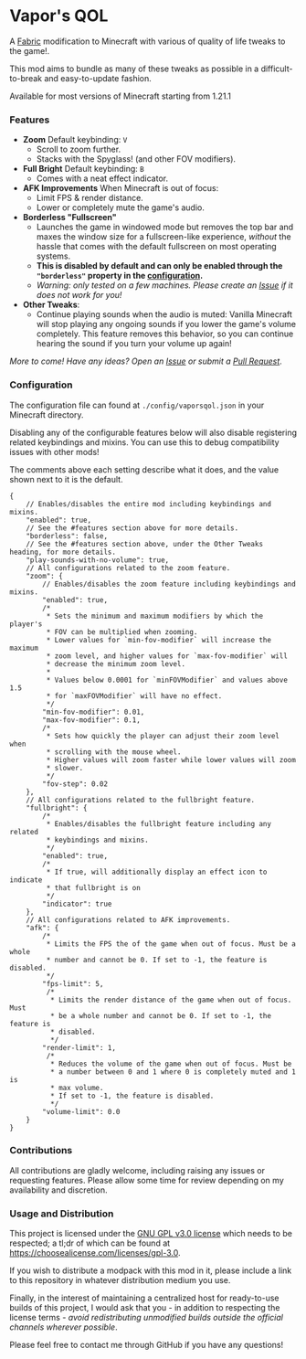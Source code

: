 # Vapor's QOL
A [Fabric](https://fabricmc.net/) modification to Minecraft with various of quality of life tweaks to the game!.

This mod aims to bundle as many of these tweaks as possible in a difficult-to-break and easy-to-update fashion.

Available for most versions of Minecraft starting from 1.21.1

### Features
- **Zoom** Default keybinding: `V`
    - Scroll to zoom further.
    - Stacks with the Spyglass! (and other FOV modifiers).
- **Full Bright** Default keybinding: `B`
    - Comes with a neat effect indicator.
- **AFK Improvements** When Minecraft is out of focus:
    - Limit FPS & render distance.
    - Lower or completely mute the game's audio.
- **Borderless "Fullscreen"**
    - Launches the game in windowed mode but removes the top bar and maxes the window size for a fullscreen-like experience, *without* the hassle that comes with the default fullscreen on most operating systems.
    - **This is disabled by default and can only be enabled through the `"borderless"` property in the [configuration](#configuration).**
    - *Warning: only tested on a few machines. Please create an [Issue](/../../issues) if it does not work for you!*
- **Other Tweaks**:
    - Continue playing sounds when the audio is muted: Vanilla Minecraft will stop playing any ongoing sounds if you lower the game's volume completely. This feature removes this behavior, so you can continue hearing the sound if you turn your volume up again!

*More to come! Have any ideas? Open an [Issue](../../issues) or submit a [Pull Request](../../pulls)*.

### Configuration
The configuration file can found at `./config/vaporsqol.json` in your Minecraft directory.

Disabling any of the configurable features below will also disable registering related keybindings and mixins. You can use this to debug compatibility issues with other mods!

The comments above each setting describe what it does, and the value shown next to it is the default.
```json5
{
    // Enables/disables the entire mod including keybindings and mixins.
    "enabled": true,
    // See the #features section above for more details.
    "borderless": false,
    // See the #features section above, under the Other Tweaks heading, for more details.
    "play-sounds-with-no-volume": true,
    // All configurations related to the zoom feature.
    "zoom": {
        // Enables/disables the zoom feature including keybindings and mixins.
        "enabled": true,
        /*
         * Sets the minimum and maximum modifiers by which the player's
         * FOV can be multiplied when zooming.
         * Lower values for `min-fov-modifier` will increase the maximum
         * zoom level, and higher values for `max-fov-modifier` will
         * decrease the minimum zoom level.
         *
         * Values below 0.0001 for `minFOVModifier` and values above 1.5
         * for `maxFOVModifier` will have no effect.
         */
        "min-fov-modifier": 0.01,
        "max-fov-modifier": 0.1,
        /*
         * Sets how quickly the player can adjust their zoom level when
         * scrolling with the mouse wheel.
         * Higher values will zoom faster while lower values will zoom
         * slower.
         */
        "fov-step": 0.02
    },
    // All configurations related to the fullbright feature.
    "fullbright": {
        /*
         * Enables/disables the fullbright feature including any related
         * keybindings and mixins.
         */
        "enabled": true,
        /*
         * If true, will additionally display an effect icon to indicate
         * that fullbright is on
         */
        "indicator": true
    },
    // All configurations related to AFK improvements.
    "afk": {
        /* 
         * Limits the FPS the of the game when out of focus. Must be a whole
         * number and cannot be 0. If set to -1, the feature is disabled.
         */
        "fps-limit": 5,
         /*
          * Limits the render distance of the game when out of focus. Must
          * be a whole number and cannot be 0. If set to -1, the feature is
          * disabled.
          */
        "render-limit": 1,
         /*
          * Reduces the volume of the game when out of focus. Must be
          * a number between 0 and 1 where 0 is completely muted and 1 is
          * max volume.
          * If set to -1, the feature is disabled.
          */
        "volume-limit": 0.0
    }
}
```

### Contributions
All contributions are gladly welcome, including raising any issues or requesting features. Please allow some time for review depending on my availability and discretion.

### Usage and Distribution
This project is licensed under the [GNU GPL v3.0 license](https://license.com) which needs to be respected; a tl;dr of which can be found at https://choosealicense.com/licenses/gpl-3.0.

If you wish to distribute a modpack with this mod in it, please include a link to this repository in whatever distribution medium you use.

Finally, in the interest of maintaining a centralized host for ready-to-use builds of this project, I would ask that you - in addition to respecting the license terms - *avoid redistributing unmodified builds outside the official channels wherever possible*.

Please feel free to contact me through GitHub if you have any questions!

